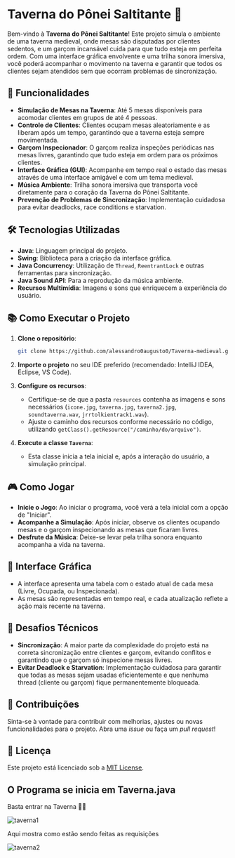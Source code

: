 # Taverna do Pônei Saltitante 🍻

Bem-vindo à **Taverna do Pônei Saltitante**! Este projeto simula o ambiente de uma taverna medieval, onde mesas são disputadas por clientes sedentos, e um garçom incansável cuida para que tudo esteja em perfeita ordem. Com uma interface gráfica envolvente e uma trilha sonora imersiva, você poderá acompanhar o movimento na taverna e garantir que todos os clientes sejam atendidos sem que ocorram problemas de sincronização.

## 🚀 Funcionalidades

- **Simulação de Mesas na Taverna**: Até 5 mesas disponíveis para acomodar clientes em grupos de até 4 pessoas.
- **Controle de Clientes**: Clientes ocupam mesas aleatoriamente e as liberam após um tempo, garantindo que a taverna esteja sempre movimentada.
- **Garçom Inspecionador**: O garçom realiza inspeções periódicas nas mesas livres, garantindo que tudo esteja em ordem para os próximos clientes.
- **Interface Gráfica (GUI)**: Acompanhe em tempo real o estado das mesas através de uma interface amigável e com um tema medieval.
- **Música Ambiente**: Trilha sonora imersiva que transporta você diretamente para o coração da Taverna do Pônei Saltitante.
- **Prevenção de Problemas de Sincronização**: Implementação cuidadosa para evitar deadlocks, race conditions e starvation.

## 🛠️ Tecnologias Utilizadas

- **Java**: Linguagem principal do projeto.
- **Swing**: Biblioteca para a criação da interface gráfica.
- **Java Concurrency**: Utilização de `Thread`, `ReentrantLock` e outras ferramentas para sincronização.
- **Java Sound API**: Para a reprodução da música ambiente.
- **Recursos Multimídia**: Imagens e sons que enriquecem a experiência do usuário.

## 📚 Como Executar o Projeto

1. **Clone o repositório**:
    ```bash
    git clone https://github.com/alessandro0augusto0/Taverna-medieval.git
    ```

2. **Importe o projeto** no seu IDE preferido (recomendado: IntelliJ IDEA, Eclipse, VS Code).

3. **Configure os recursos**:
    - Certifique-se de que a pasta `resources` contenha as imagens e sons necessários (`icone.jpg`, `taverna.jpg`, `taverna2.jpg`, `soundtaverna.wav`, `jrrtolkientrack1.wav`).
    - Ajuste o caminho dos recursos conforme necessário no código, utilizando `getClass().getResource("/caminho/do/arquivo")`.

4. **Execute a classe `Taverna`**:
    - Esta classe inicia a tela inicial e, após a interação do usuário, a simulação principal.

## 🎮 Como Jogar

- **Inicie o Jogo**: Ao iniciar o programa, você verá a tela inicial com a opção de "Iniciar".
- **Acompanhe a Simulação**: Após iniciar, observe os clientes ocupando mesas e o garçom inspecionando as mesas que ficaram livres.
- **Desfrute da Música**: Deixe-se levar pela trilha sonora enquanto acompanha a vida na taverna.

## 🎨 Interface Gráfica

- A interface apresenta uma tabela com o estado atual de cada mesa (Livre, Ocupada, ou Inspecionada).
- As mesas são representadas em tempo real, e cada atualização reflete a ação mais recente na taverna.

## 🧠 Desafios Técnicos

- **Sincronização**: A maior parte da complexidade do projeto está na correta sincronização entre clientes e garçom, evitando conflitos e garantindo que o garçom só inspecione mesas livres.
- **Evitar Deadlock e Starvation**: Implementação cuidadosa para garantir que todas as mesas sejam usadas eficientemente e que nenhuma thread (cliente ou garçom) fique permanentemente bloqueada.

## 👥 Contribuições

Sinta-se à vontade para contribuir com melhorias, ajustes ou novas funcionalidades para o projeto. Abra uma _issue_ ou faça um _pull request_!

## 📜 Licença

Este projeto está licenciado sob a [MIT License](LICENSE).

## O Programa se inicia em Taverna.java

Basta entrar na Taverna 🚪🍺

![taverna1](https://github.com/user-attachments/assets/5a6ae8c8-1b05-4d37-8dd2-830d58afa3ad)

Aqui mostra como estão sendo feitas as requisições

![taverna2](https://github.com/user-attachments/assets/35068481-c043-4242-9574-e7d77d916165)
